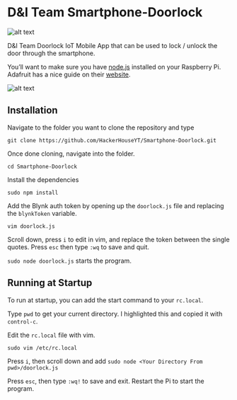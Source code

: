 # D&I Team Smartphone-Doorlock

![alt text](http://www.cosmotehackathon.gr/di_doorlock/door1.png)

D&I Team Doorlock IoT Mobile App that can be used to lock / unlock the door  through the smartphone.

You’ll want to make sure you have [node.js](https://nodejs.org/en/) installed on your Raspberry Pi. Adafruit has a nice guide on their [website](https://learn.adafruit.com/node-embedded-development/installing-node-dot-js).

![alt text](http://www.cosmotehackathon.gr/di_doorlock/door2.jpg)

## Installation
Navigate to the folder you want to clone the repository and type

```
git clone https://github.com/HackerHouseYT/Smartphone-Doorlock.git
```

Once done cloning, navigate into the folder.

```
cd Smartphone-Doorlock
```

Install the dependencies

```
sudo npm install
```

Add the Blynk auth token by opening up the `doorlock.js` file and replacing the `blynkToken` variable.

```
vim doorlock.js
```

Scroll down, press `i` to edit in vim, and replace the token between the single quotes. Press `esc` then type `:wq` to save and quit.

`sudo node doorlock.js` starts the program.

## Running at Startup

To run at startup, you can add the start command to your `rc.local`.

Type `pwd` to get your current directory. I highlighted this and copied it with `control-c`.

Edit the `rc.local` file with vim.

```
sudo vim /etc/rc.local
```

Press `i`, then scroll down and add `sudo node <Your Directory From pwd>/doorlock.js`

Press `esc`, then type `:wq!` to save and exit. Restart the Pi to start the program.

